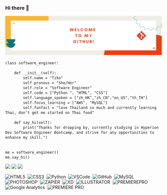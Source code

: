 ### Hi there 👋
![Hello All](https://github.com/tikocty/tikocty/blob/main/Yellow%20Red%20Tan%20Playful%20&%20Celebratory%20Traditional%20Graduation%20Banner.png?raw=true)

```
class software_engineer:

    def __init__(self):
        self.name = "Tiko"
        self.pronous = "She/Her" 
        self.role = "Software Engineer"
        self.code = ["Python ", "HTML", "CSS"]
        self.language_spoken = ["zh_HK","zh_CN","en_US","th_TH"]
        self.focus_learning = ["AWS", "MySQL"]
        self.funfact = "love Thailand so much and currently learning Thai, don’t get me started on Thai food"

    def say_hi(self):
        print("Thanks for dropping by, currently studying in Hyperion Dev Software Engineer Bootcamp, and strive for any opportunities to enhance my skill.")


me = software_engineer()
me.say_hi()
```


<a href="https://www.linkedin.com/in/tiko-choi/"><img src="https://img.shields.io/badge/linkedin-%230077B5.svg?style=for-the-badge&logo=linkedin&logoColor=white"/></a>
<a href="mailto:tikocty@gmail.com?subject=GitHub"><img src="https://img.shields.io/badge/gmail-%23D14836.svg?&style=for-the-badge&logo=gmail&logoColor=white" /></a>
<a href="https://www.facebook.com/ty.choi.73/"><img src="https://img.shields.io/badge/Facebook-%231877F2.svg?style=for-the-badge&logo=Facebook&logoColor=white" /></a>


![HTML5](https://img.shields.io/badge/HTML5-E34F26.svg?&style=flat&logo=html5&logoColor=white)&nbsp;
![CSS3](https://img.shields.io/badge/CSS3-%231572B6.svg?&style=flat&logo=css3&logoColor=white)&nbsp;
![Python](https://img.shields.io/badge/PYTHON-3776AB.svg?&style=flat&logo=python&logoColor=white)&nbsp;
![VSCode](https://img.shields.io/badge/VSCODE-007ACC.svg?&style=flat&logo=visual-studio-code)&nbsp;
![GitHub](https://img.shields.io/badge/GITHUB-%23121011.svg?&style=flat&logo=github&logoColor=white)&nbsp;
![MySQL](https://img.shields.io/badge/MySQL-4479A1.svg?&style=flat&logo=MySQL&logoColor=white)
![PHOTOSHOP](https://img.shields.io/badge/PHOTOSHOP-31A8FF.svg?&style=flat&logo=adobe-photoshop&logoColor=white)&nbsp;
![ZAPIER](https://img.shields.io/badge/ZAPIER-FF4A00.svg?&style=flat&logo=zapier&logoColor=white)&nbsp;
![XD](https://img.shields.io/badge/XD-FFC0CB.svg?&style=flat&logo=adobe-xd&logoColor=black)&nbsp;
![ILLUSTRATOR](https://img.shields.io/badge/ILLUSTRATOR-FFAE1A.svg?&style=flat&logo=adobe-illustrator&logoColor=black)&nbsp;
![PREMIEREPRO](https://img.shields.io/badge/PREMIEREPRO-9999FF.svg?&style=flat&logo=adobepremierepro&logoColor=black)&nbsp;
![Google Analytics](https://img.shields.io/badge/GOOGLEANALYTICS-E37400.svg?&style=flat&logo=googleanalytics&logoColor=black)&nbsp;
![PREMIERE PRO](https://img.shields.io/badge/PREMIEREPRO-9999FF.svg?&style=flat&logo=adobepremierepro&logoColor=black)&nbsp;

